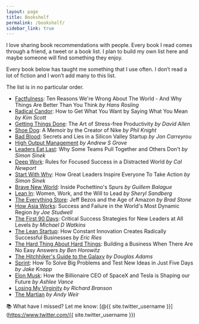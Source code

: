```yaml
---
layout: page
title: Bookshelf
permalink: /bookshelf/
sidebar_link: true
---
```


I love sharing book recommendations with people. Every book I read comes through a friend, a tweet or a book list. I plan to build my own list here and maybe someone will find something they enjoy.

Every book below has taught me something that I use often. I don’t read a lot of fiction and I won’t add many to this list.

The list is in no particular order.

- [Factfulness](https://amzn.to/31FKcru): Ten Reasons We're Wrong About The World - And Why Things Are Better Than You Think _by Hans Rosling_
- [Radical Candor](https://amzn.to/31Gkrr3): How to Get What You Want by Saying What You Mean _by Kim Scott_
- [Getting Things Done](https://amzn.to/2H9QypI): The Art of Stress-free Productivity _by David Allen_
- [Shoe Dog](https://amzn.to/2vkMr7S): A Memoir by the Creator of Nike _by Phil Knight_
- [Bad Blood](https://amzn.to/38cnV7l): Secrets and Lies in a Silicon Valley Startup _by Jon Carreyrou_
- [High Output Management](https://amzn.to/38f7Ei6) _by Andrew S Grove_
- [Leaders Eat Last](https://amzn.to/2Sq9qWQ): Why Some Teams Pull Together and Others Don't _by Simon Sinek_
- [Deep Work](https://amzn.to/2Ha4d0c): Rules for Focused Success in a Distracted World _by Cal Newport_
- [Start With Why](https://amzn.to/38iO04Q): How Great Leaders Inspire Everyone To Take Action _by Simon Sinek_
- [Brave New World](https://amzn.to/3bo7IxT): Inside Pochettino's Spurs _by Guillem Balague_
- [Lean In](https://amzn.to/2unOIPw): Women, Work, and the Will to Lead _by Sheryl Sandberg_
- [The Everything Store](https://amzn.to/37asQo1): Jeff Bezos and the Age of Amazon _by Brad Stone_
- [How Asia Works](https://amzn.to/3boea8c): Success and Failure in the World's Most Dynamic Region _by Joe Studwell_
- [The First 90 Days](https://amzn.to/31I8eT4): Critical Success Strategies for New Leaders at All Levels _by Michael D Watkins_
- [The Lean Startup](https://amzn.to/2uw9Tii): How Constant Innovation Creates Radically Successful Businesses _by Eric Ries_
- [The Hard Thing About Hard Things](https://amzn.to/2UAX94r): Building a Business When There Are No Easy Answers _by Ben Horowitz_
- [The Hitchhiker's Guide to the Galaxy](https://amzn.to/39kxzVt) _by Douglas Adams_ 
- [Sprint](https://amzn.to/2Sdk3gA): How To Solve Big Problems and Test New Ideas in Just Five Days _by Jake Knapp_
- [Elon Musk](https://amzn.to/2SugXUH): How the Billionaire CEO of SpaceX and Tesla is Shaping our Future _by Ashlee Vance_
- [Losing My Virginity](https://amzn.to/31IlXt4) _by Richard Branson_
- [The Martian](https://amzn.to/2uwaO2e) _by Andy Weir_

📚 What have I missed? Let me know: [@{{ site.twitter_username }}](https://www.twitter.com/{{ site.twitter_username }})

